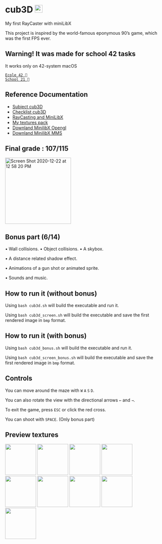 # cub3D <img width="25px" height="25px" src="https://user-images.githubusercontent.com/73585355/102891654-9feb7900-446f-11eb-8adb-ab1d71efe332.gif">

My first RayCaster with miniLibX

This project is inspired by the world-famous eponymous 90’s game, which
was the first FPS ever.
## Warning! It was made for school 42 tasks

It works only on 42-system macOS

[`Ecole 42 `](https://www.42.fr/)\
[`School 21 `](https://21-school.ru/)
## Reference Documentation

* [Subject cub3D](https://cdn.intra.42.fr/pdf/pdf/15646/en.subject.pdf)
* [Checklist cub3D](https://vk.com/doc233769106_578023258?hash=2cbd0af188346f34ca&dl=2c063b22411aef5195)
* [RayCasting and MiniLibX](https://harm-smits.github.io/42docs/projects/cub3d)
* [My textures pack](https://drive.google.com/drive/folders/1-4NbEyWRJKENCPIndMC6KNzZ4lb8jJyd?usp=sharing)
* [Downland MinilibX Opengl](https://projects.intra.42.fr/uploads/document/document/2441/minilibx_opengl.tgz)
* [Downland MinilibX MMS](https://projects.intra.42.fr/uploads/document/document/2442/minilibx_mms_20200219_beta.tgz)

## Final grade : 107/115

<img width="213" alt="Screen Shot 2020-12-22 at 12 58 20 PM" src="https://user-images.githubusercontent.com/73585355/102876240-f8ae1800-4455-11eb-8b73-28ee68941355.png">

## Bonus part (6/14)

• Wall collisions. • Object collisions. • A skybox.

• A distance related shadow effect.

• Animations of a gun shot or animated sprite.

• Sounds and music.

## How to run it (without bonus)

Using `bash cub3d.sh` will build the executable and run it.

Using `bash cub3d_screen.sh` will build the executable and  save the first rendered image in `bmp` format.

## How to run it (with bonus)

Using `bash cub3d_bonus.sh` will build the executable and run it.

Using `bash cub3d_screen_bonus.sh` will build the executable and  save the first rendered image in `bmp` format.

## Controls

You can move around the maze with `W` `A` `S` `D`.

You can also rotate the view with the directional arrows `←` and `→`.

To exit the game, press `ESC` or click the red cross.

You can shoot with `SPACE`. (Only bonus part)

## Preview textures

<div style="display: inline-block;">
<img width="100px" height="100px" src="https://user-images.githubusercontent.com/73585355/102877922-87bc2f80-4458-11eb-8e82-b4fe93d7505a.jpg">
<img width="100px" height="100px" src="https://user-images.githubusercontent.com/73585355/102877926-8985f300-4458-11eb-90ef-8e231237c4ad.jpg">
<img width="100px" height="100px" src="https://user-images.githubusercontent.com/73585355/102877929-8985f300-4458-11eb-882d-c7ddb029603e.jpg">
<img width="100px" height="100px" src="https://user-images.githubusercontent.com/73585355/102877933-8ab72000-4458-11eb-8172-f43c1069803d.jpg">
<img width="100px" height="100px" src="https://user-images.githubusercontent.com/73585355/102877932-8a1e8980-4458-11eb-8608-272be13be47c.jpg">
<img width="100px" height="100px" src="https://user-images.githubusercontent.com/73585355/102877924-8854c600-4458-11eb-8d62-32c8598d2b9e.jpg">
<img width="100px" height="100px" src="https://user-images.githubusercontent.com/73585355/102877925-88ed5c80-4458-11eb-9785-f1f0b5f76a49.jpg">
<img width="100px" height="100px" src="https://user-images.githubusercontent.com/73585355/102877932-8a1e8980-4458-11eb-8608-272be13be47c.jpg">
<img width="100px" height="100px" src="https://user-images.githubusercontent.com/73585355/102877930-8a1e8980-4458-11eb-84e0-6c290afa7d65.jpg">
</div>
